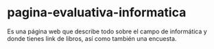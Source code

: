 # pagina-evaluativa-informatica
Es una página web que describe todo sobre el campo de informática y donde tienes link de libros, así como también una encuesta.

